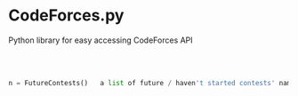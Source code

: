 # CodeForces.py
Python library for easy accessing CodeForces API

<br><br>

```py
n = FutureContests()   a list of future / haven't started contests' name
```
